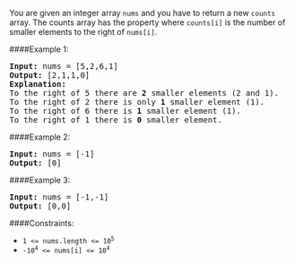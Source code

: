 You are given an integer array `nums` and you have to return a new `counts` array. The counts array has the property where `counts[i]` is the number of smaller elements to the right of `nums[i]`.


####Example 1:

<pre xmlns="http://www.w3.org/1999/html">
<strong>Input:</strong> nums = [5,2,6,1]
<strong>Output:</strong> [2,1,1,0]
<strong>Explanation:</strong>
To the right of 5 there are <strong>2</strong> smaller elements (2 and 1).
To the right of 2 there is only <strong>1</strong> smaller element (1).
To the right of 6 there is <strong>1</strong> smaller element (1).
To the right of 1 there is <strong>0</strong> smaller element.
</pre>

####Example 2:
<pre>
<strong>Input:</strong> nums = [-1]
<strong>Output:</strong> [0]
</pre>

####Example 3:
<pre>
<strong>Input:</strong> nums = [-1,-1]
<strong>Output:</strong> [0,0]
</pre>

####Constraints:

- <code>1 <= nums.length <= 10<sup>5</sup></code>
- <code>-10<sup>4</sup> <= nums[i] <= 10<sup>4</sup><code>